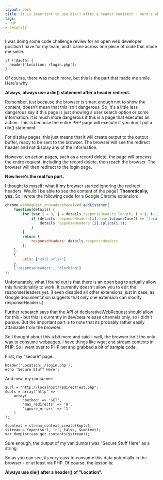 ```yaml
---
layout: post
title: It is important to use die() after a header redirect - here's why
tags:
- PHP
- security
---
```

I was doing some code challenge review for an open web developer position I have for my team, and I came across one piece of code that made me smile.

```php?start_inline=1
if (!$auth) {
  header('Location: /login.php');
}
```

Of course, there was much more, but this is the part that made me smile.  Here's why.

**Always, always use a die() statement after a header redirect.**

Remember, just because the browser is smart enough not to show the content, doesn't mean that this isn't dangerous.  So, it's a little less dangerous say if this page is just showing a user search option or some information.  It is much more dangerous if this is a page that executes an action.  This is because the entire PHP page will execute if you don't put a die() statement.

For display pages, this just means that it will create output to the output buffer, ready to be sent to the browser.  The browser will see the redirect header and not display any of the information.

However, on action pages, such as a record delete, the page will process the entire request, including the record delete, then reach the browser.  The browser will then redirect to the login page.

**Now here's the real fun part.**

I thought to myself: what if my browser started ignoring the redirect headers.  Would I be able to see the content of the page?  **Theoretically, yes.**  So I wrote the following code for a Google Chrome extension:

```javascript
chrome.webRequest.onHeadersReceived.addListener(
    function(details) {
        for (var i = 0, j = details.responseHeaders.length; i < j; i++) {
            if (details.responseHeaders[i].name.toLowerCase() == 'location') {
                details.responseHeaders.[i].splice(i,1);
            }
        }
        return {
            responseHeaders: details.responseHeaders
        };
    },
    {
        urls: ["<all_urls>"]
    },
    ['responseHeaders', 'blocking']
);
```

Unfortunately, what I found out is that there is an open bug to actually allow this functionality to work.  It currently doesn't allow you to edit the responseHeaders yet.  (I even disabled all other extensions, just in case, as Google documentation suggests that only one extension can modify responseHeaders.)  

Further research says that the API of declarativeWebRequest should allow for this - but this is currently in dev/beta release channels only, so I didn't pursue.  But the important part is to note that its probably rather easily attainable from the browser.

So I thought about this a bit more and said - well, the browser isn't the only way to consume webpages.  I have things like wget and stream contexts in PHP.  So I went over to PHP.net and grabbed a bit of sample code.  

First, my "secure" page:

```php?start_inline=1
header('Location: /login.php');
echo 'Secure Stuff Here';
```

And now, my consumer:

```php?start_inline=1
$url = "http://localhost/redirectTest.php";
$opts = array('http' =>
    array(
        'method' => 'GET',
        'max_redirects' => '0',
        'ignore_errors' => '1'
    )
);

$context = stream_context_create($opts);
$stream = fopen($url, 'r', false, $context);
var_dump(stream_get_contents($stream));
```

Sure enough, the output of my var_dump() was "Secure Stuff Here" as a string.

So as you can see, its very easy to consume this data potentially in the browser - or at least via PHP.  Of course, the lesson is:

**Always use die() after a header() of "Location".**
